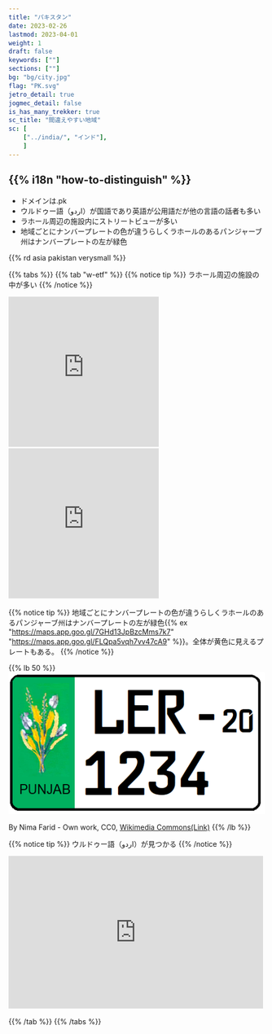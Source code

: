 ```yaml
---
title: "パキスタン"
date: 2023-02-26
lastmod: 2023-04-01
weight: 1
draft: false
keywords: [""]
sections: [""]
bg: "bg/city.jpg"
flag: "PK.svg"
jetro_detail: true
jogmec_detail: false
is_has_many_trekker: true
sc_title: "間違えやすい地域"
sc: [
    ["../india/", "インド"],
    ]
---
```


<div class="main-desciption country-description">
    <h2 class="section-title">{{% i18n "how-to-distinguish" %}}</h2>
    <ul class="rule-list">
        <li>ドメインは<span class="quiz">.pk</span></li>
        <li><span class="quiz">ウルドゥー</span>語（اردو）が国語であり英語が公用語だが他の言語の話者も多い</li>
        <li><span class="quiz">ラホール</span>周辺の施設内にストリートビューが多い</li>
        <li>地域ごとにナンバープレートの色が違うらしくラホールのあるパンジャーブ州はナンバープレートの左が<span class="quiz">緑</span>色</li>
    </ul>
    {{% rd asia pakistan verysmall %}}
</div>

{{% tabs %}}
{{% tab "w-etf" %}}
{{% notice tip %}}
ラホール周辺の施設の中が多い
{{% /notice %}}
<div class="googlemap-if">
<iframe src="https://www.google.com/maps/embed?pb=!4v1684550627801!6m8!1m7!1sU-5QOP9vUg8AAAQukBRKjA!2m2!1d31.58808604166319!2d74.31002418694766!3f70.22626083101393!4f4.78963295005471!5f0.5063285044776071" width="295" height="295" style="border:0;" allowfullscreen="" loading="lazy" referrerpolicy="no-referrer-when-downgrade"></iframe>
<iframe src="https://www.google.com/maps/embed?pb=!4v1684551320065!6m8!1m7!1sEixJovdDJncAAAQumpZFVQ!2m2!1d31.56736192644422!2d74.30767880065218!3f266.48307652830204!4f-2.714063802057808!5f1.421265950990649" width="295" height="295" style="border:0;" allowfullscreen="" loading="lazy" referrerpolicy="no-referrer-when-downgrade"></iframe>
</div>

{{% notice tip %}}
地域ごとにナンバープレートの色が違うらしくラホールのあるパンジャーブ州はナンバープレートの左が緑色{{% ex "https://maps.app.goo.gl/7GHd13JpBzcMms7k7" "https://maps.app.goo.gl/FLQpa5vqh7vv47cA9" %}}。全体が黄色に見えるプレートもある。
{{% /notice %}}

{{% lb 50 %}}
![](2023-05-20-11-52-41.png)

By Nima Farid - Own work, CC0, <a href="https://commons.wikimedia.org/w/index.php?curid=88001443">Wikimedia Commons(Link)</a>
{{% /lb %}}


{{% notice tip %}}
<span class="quiz">ウルドゥー</span>語（اردو）が見つかる
{{% /notice %}}

<div class="googlemap-if">
<iframe src="https://www.google.com/maps/embed?pb=!4v1696236848299!6m8!1m7!1sIt1hKG8l-ZgDwaqukEHK_Q!2m2!1d33.87391295864897!2d73.45867704256679!3f282.8618768441299!4f-24.776500330715322!5f3.325193203789971" width="500" height="300" style="border:0;" allowfullscreen="" loading="lazy" referrerpolicy="no-referrer-when-downgrade"></iframe>
</div>

{{% /tab %}}
{{% /tabs %}}

